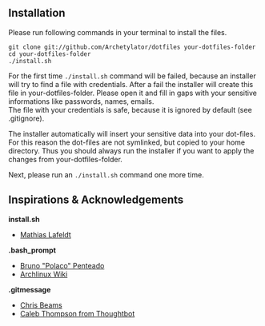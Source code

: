 ## Installation

Please run following commands in your terminal to install the files.

```terminal
git clone git://github.com/Archetylator/dotfiles your-dotfiles-folder
cd your-dotfiles-folder
./install.sh
```

For the first time `./install.sh` command will be failed, because an installer will try to find
a file with credentials. After a fail the installer will create this file in your-dotfiles-folder.
Please open it and fill in gaps with your sensitive informations like passwords, names, emails.  
The file with your credentials is safe, because it is ignored by default (see .gitignore).

The installer automatically will insert your sensitive data into your dot-files. For this reason the
dot-files are not symlinked, but copied to your home directory. Thus you should always run the
installer if you want to apply the changes from your-dotfiles-folder.

Next, please run an `./install.sh` command one more time.

## Inspirations & Acknowledgements

**install.sh**

* [Mathias Lafeldt](https://coderwall.com/p/xcoraw/simple-verbose-mode-for-your-shell-scripts)

**.bash_prompt**

* [Bruno "Polaco" Penteado](https://gist.github.com/bcap/5682077#file-terminal-control-sh)
* [Archlinux Wiki](https://wiki.archlinux.org/index.php/Color_Bash_Prompt)

**.gitmessage**

* [Chris Beams](http://chris.beams.io/posts/git-commit/)
* [Caleb Thompson from Thoughtbot](https://robots.thoughtbot.com/5-useful-tips-for-a-better-commit-message)
